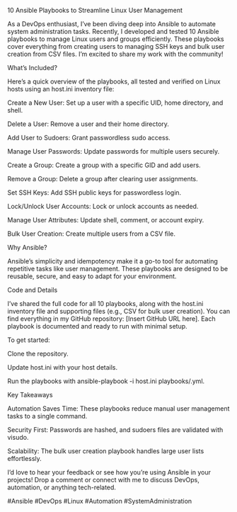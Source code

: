 10 Ansible Playbooks to Streamline Linux User Management

As a DevOps enthusiast, I’ve been diving deep into Ansible to automate system administration tasks. Recently, I developed and tested 10 Ansible playbooks to manage Linux users and groups efficiently. These playbooks cover everything from creating users to managing SSH keys and bulk user creation from CSV files. I’m excited to share my work with the community!

What’s Included?

Here’s a quick overview of the playbooks, all tested and verified on Linux hosts using an host.ini inventory file:





Create a New User: Set up a user with a specific UID, home directory, and shell.



Delete a User: Remove a user and their home directory.



Add User to Sudoers: Grant passwordless sudo access.



Manage User Passwords: Update passwords for multiple users securely.



Create a Group: Create a group with a specific GID and add users.



Remove a Group: Delete a group after clearing user assignments.



Set SSH Keys: Add SSH public keys for passwordless login.



Lock/Unlock User Accounts: Lock or unlock accounts as needed.



Manage User Attributes: Update shell, comment, or account expiry.



Bulk User Creation: Create multiple users from a CSV file.

Why Ansible?

Ansible’s simplicity and idempotency make it a go-to tool for automating repetitive tasks like user management. These playbooks are designed to be reusable, secure, and easy to adapt for your environment.

Code and Details

I’ve shared the full code for all 10 playbooks, along with the host.ini inventory file and supporting files (e.g., CSV for bulk user creation). You can find everything in my GitHub repository: [Insert GitHub URL here]. Each playbook is documented and ready to run with minimal setup.

To get started:





Clone the repository.



Update host.ini with your host details.



Run the playbooks with ansible-playbook -i host.ini playbooks/<playbook>.yml.

Key Takeaways





Automation Saves Time: These playbooks reduce manual user management tasks to a single command.



Security First: Passwords are hashed, and sudoers files are validated with visudo.



Scalability: The bulk user creation playbook handles large user lists effortlessly.

I’d love to hear your feedback or see how you’re using Ansible in your projects! Drop a comment or connect with me to discuss DevOps, automation, or anything tech-related.

#Ansible #DevOps #Linux #Automation #SystemAdministration
